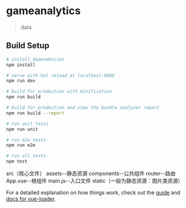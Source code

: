 # gameanalytics

> data

## Build Setup

``` bash
# install dependencies
npm install

# serve with hot reload at localhost:8080
npm run dev

# build for production with minification
npm run build

# build for production and view the bundle analyzer report
npm run build --report

# run unit tests
npm run unit

# run e2e tests
npm run e2e

# run all tests
npm test
```

src（核心文件）
   assets--静态资源
   components--公共组件
   router--路由
   App.vue--根组件
   main.js--入口文件
static（一般为静态资源：图片类资源）

For a detailed explanation on how things work, check out the [guide](http://vuejs-templates.github.io/webpack/) and [docs for vue-loader](http://vuejs.github.io/vue-loader).
